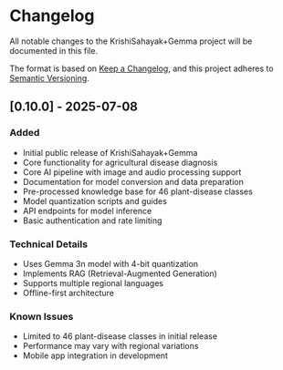 # Changelog

All notable changes to the KrishiSahayak+Gemma project will be documented in this file.

The format is based on [Keep a Changelog](https://keepachangelog.com/en/1.0.0/),
and this project adheres to [Semantic Versioning](https://semver.org/spec/v2.0.0.html).

## [0.10.0] - 2025-07-08
### Added
- Initial public release of KrishiSahayak+Gemma
- Core functionality for agricultural disease diagnosis
- Core AI pipeline with image and audio processing support
- Documentation for model conversion and data preparation
- Pre-processed knowledge base for 46 plant-disease classes
- Model quantization scripts and guides
- API endpoints for model inference
- Basic authentication and rate limiting

### Technical Details
- Uses Gemma 3n model with 4-bit quantization
- Implements RAG (Retrieval-Augmented Generation)
- Supports multiple regional languages
- Offline-first architecture

### Known Issues
- Limited to 46 plant-disease classes in initial release
- Performance may vary with regional variations
- Mobile app integration in development
